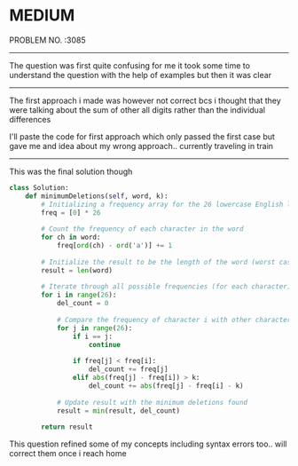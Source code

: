 # MEDIUM
PROBLEM NO. :3085

----

The question was first quite confusing for me 
it took some time to understand the question with the 
help of examples but then it was clear

---

The first approach i made was however not correct 
bcs i thought that they were talking about the sum
of other all digits rather than the individual differences

I'll paste the code for first approach which only passed the first case
but gave me and idea about my wrong approach..
currently traveling in train


---

This was the final solution though 
```python
class Solution:
    def minimumDeletions(self, word, k):
        # Initializing a frequency array for the 26 lowercase English letters
        freq = [0] * 26
        
        # Count the frequency of each character in the word
        for ch in word:
            freq[ord(ch) - ord('a')] += 1
        
        # Initialize the result to be the length of the word (worst case)
        result = len(word)
        
        # Iterate through all possible frequencies (for each character)
        for i in range(26):
            del_count = 0
            
            # Compare the frequency of character i with other characters
            for j in range(26):
                if i == j:
                    continue
                
                if freq[j] < freq[i]:
                    del_count += freq[j]
                elif abs(freq[j] - freq[i]) > k:
                    del_count += abs(freq[j] - freq[i] - k)
            
            # Update result with the minimum deletions found
            result = min(result, del_count)
        
        return result
```

This question refined some of my concepts including syntax errors too..
will correct them once i reach home
